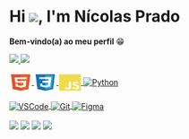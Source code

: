 <h1 align="left">Hi <img src="https://raw.githubusercontent.com/kaueMarques/kaueMarques/master/hi.gif" height="30px">, I'm Nícolas Prado</h1>

**Bem-vindo(a) ao meu perfil** 😁

<div>
   <a href="https://github.com/onicolasprado">
    <img height="150em" src="https://github-readme-stats.vercel.app/api?username=onicolasprado&show_icons=true&theme=transparent&include_all_commits=true&count_private=true"/>
   <img height="150em" src="https://github-readme-stats.vercel.app/api/top-langs/?username=onicolasprado&layout=compact&langs_count=6&theme=transparent"/>
</div>
    
<div style="display: inline_block"><br>
  <img align="center" alt="HTML" height="30" width="40" src="https://raw.githubusercontent.com/devicons/devicon/master/icons/html5/html5-original.svg">
  <img align="center" alt="CSS" height="30" width="40" src="https://raw.githubusercontent.com/devicons/devicon/master/icons/css3/css3-original.svg">
  <img align="center" alt="Js" height="30" width="40" src="https://raw.githubusercontent.com/devicons/devicon/master/icons/javascript/javascript-plain.svg">
  <img align="center" alt="Python" height="40" width="40" src="https://cdn.jsdelivr.net/gh/devicons/devicon@latest/icons/python/python-original.svg">
</div>
<div style="display: inline_block"><br>
  <img align="center" alt="VSCode" height="30" width="40" src="https://cdn.jsdelivr.net/gh/devicons/devicon@latest/icons/vscode/vscode-original.svg" />
  <img align="center" alt="Git" height="30" width="40" src="https://cdn.jsdelivr.net/gh/devicons/devicon@latest/icons/git/git-original.svg" />
  <img align="center" alt="Figma" height="30" width="40"  src="https://cdn.jsdelivr.net/gh/devicons/devicon@latest/icons/figma/figma-original.svg" />
</div>
 
<br>
 
<div> 
  <a href="https://discord.gg/JZtnPhxR" target="_blank"><img src="https://img.shields.io/badge/Discord-7289DA?style=for-the-badge&logo=discord&logoColor=white" target="_blank"></a>
  <a href="https://www.linkedin.com/in/ONicolasPrado" target="_blank"><img src="https://img.shields.io/badge/-LinkedIn-%230077B5?style=for-the-badge&logo=linkedin&logoColor=white" target="_blank"></a>
  <a href="https://instagram.com/ONicolasPrado" target="_blank"><img src="https://img.shields.io/badge/-Instagram-%23E4405F?style=for-the-badge&logo=instagram&logoColor=white" target="_blank"></a>
  <a href = "mailto:nicolasprado.ndp@gmail.com"><img src="https://img.shields.io/badge/-Gmail-%23333?style=for-the-badge&logo=gmail&logoColor=white" target="_blank"></a>
</div>
